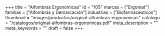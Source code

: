 +++
title = "Alfombras Ergonómicas"
id = "105"
marcas = ["Ergomat"]
familias = ["Alfombras y Demarcación"]
industrias = ["Biofarmacéuticos"]
thumbnail = "images/productos/original-alfombras-ergonomicas"
catalogo = "/catalogos/original-alfombras-ergonomicas.pdf"
meta_description = ""
meta_keywords = ""
draft = false
+++
